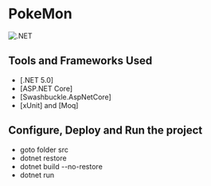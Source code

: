 # PokeMon

![.NET](https://github.com/FedeC87p/PhotoSi/workflows/.NET/badge.svg)


## Tools and Frameworks Used
* [.NET 5.0]
* [ASP.NET Core]
* [Swashbuckle.AspNetCore]
* [xUnit] and [Moq] 


## Configure, Deploy and Run the project
* goto folder src
* dotnet restore
* dotnet build --no-restore
* dotnet run

